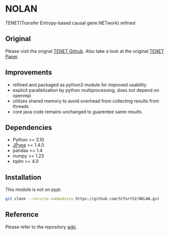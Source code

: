 # NOLAN
TENET(Transfer Entropy-based causal gene NETwork) refined

## Original
Please visit the orignal [TENET Github](https://github.com/neocaleb/TENET).
Also take a look at the original [TENET Paper](https://doi.org/10.1093/nar/gkaa1014).

## Improvements
- refined and packaged as python3 module for improved usability
- explicit parallelization by python multiprocessing, does not depend on openmpi
- utilizes shared memory to avoid overhead from collecting results from threads
- core java code remains unchanged to guarentee same results

## Dependencies
- Python >= 3.10
- [JPype](https://github.com/jpype-project/jpype) >= 1.4.0
- pandas >= 1.4
- numpy >= 1.23
- tqdm >= 4.0

## Installation
This module is not on pypi.
```bash
git clone --recurse-submodules https://github.com/Stfort52/NOLAN.git
```

## Reference
Please refer to the repository [wiki](https://github.com/Stfort52/NOLAN/wiki).